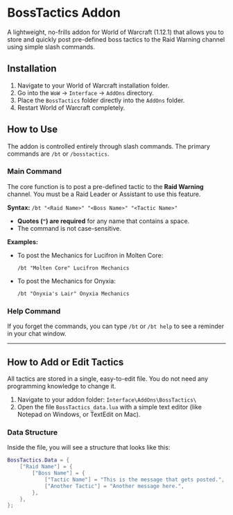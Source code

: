 # BossTactics Addon

A lightweight, no-frills addon for World of Warcraft (1.12.1) that allows you to store and quickly post pre-defined boss tactics to the Raid Warning channel using simple slash commands.

## Installation

1.  Navigate to your World of Warcraft installation folder.
2.  Go into the `WoW` -> `Interface` -> `AddOns` directory.
3.  Place the `BossTactics` folder directly into the `AddOns` folder.
4.  Restart World of Warcraft completely.

## How to Use

The addon is controlled entirely through slash commands. The primary commands are `/bt` or `/bosstactics`.

### Main Command

The core function is to post a pre-defined tactic to the **Raid Warning** channel. You must be a Raid Leader or Assistant to use this feature.

**Syntax:**
`/bt "<Raid Name>" "<Boss Name>" "<Tactic Name>"`

-   **Quotes (`"`) are required** for any name that contains a space.
-   The command is not case-sensitive.

**Examples:**

-   To post the Mechanics for Lucifron in Molten Core:
    ```
    /bt "Molten Core" Lucifron Mechanics
    ```

-   To post the Mechanics for Onyxia:
    ```
    /bt "Onyxia's Lair" Onyxia Mechanics
    ```

### Help Command

If you forget the commands, you can type `/bt` or `/bt help` to see a reminder in your chat window.

---

## How to Add or Edit Tactics

All tactics are stored in a single, easy-to-edit file. You do not need any programming knowledge to change it.

1.  Navigate to your addon folder: `Interface\AddOns\BossTactics\`
2.  Open the file `BossTactics_data.lua` with a simple text editor (like Notepad on Windows, or TextEdit on Mac).

### Data Structure

Inside the file, you will see a structure that looks like this:

```lua
BossTactics.Data = {
    ["Raid Name"] = {
        ["Boss Name"] = {
            ["Tactic Name"] = "This is the message that gets posted.",
            ["Another Tactic"] = "Another message here.",
        },
    },
};
